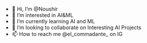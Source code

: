 - 👋 Hi, I’m @Noushir
- 👀 I’m interested in AI&ML
- 🌱 I’m currently learning AI and ML
- 💞️ I’m looking to collaborate on Interesting AI Projects
- 📫 How to reach me @el_commadante_ on IG

<!---
Noushir/Noushir is a ✨ special ✨ repository because its `README.md` (this file) appears on your GitHub profile.
You can click the Preview link to take a look at your changes.
--->
